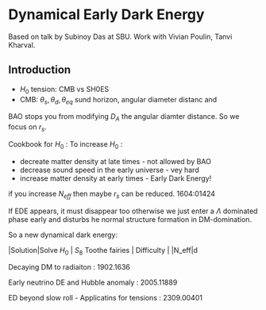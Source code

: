 # Dynamical Early Dark Energy

Based on talk by Subinoy Das  at SBU. Work with Vivian Poulin, Tanvi Kharval. 

## Introduction

- $H_0$ tension: CMB vs SH0ES
- CMB: $\theta_s,\theta_d, \theta_{eq}$ sund horizon, angular diameter distanc and 

BAO stops you from modifying $D_A$ the angular diamter distance. So we focus on $r_s$.

Cookbook for $H_0$ :
To increase $H_0$ :
- decreate matter density at late times - not allowed by BAO
- decrease sound speed in the early universe - vey hard
- increase matter density at early times - Early Dark Energy!

if you increase $N_{eff}$ then maybe $r_s$ can be reduced. 1604:01424

If EDE appears, it must disappear too otherwise we just enter a $\Lambda$ dominated phase early and disturbs he normal structure formation in DM-domination.

So a new dynamical dark energy:

|Solution|Solve $H_0$ | $S_8$ Toothe fairies | Difficulty |
|N_eff|d


Decaying DM to radiaiton : 1902.1636

Early neutrino DE and Hubble anomaly : 2005.11889

ED beyond slow roll - Applicatins for tensions : 2309.00401